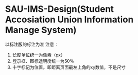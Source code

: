 # SAU-IMS-Design(Student Accosiation Union Information Manage System)
以标注版的标注为准
注意：
1. 长度单位统一为像素（px）   
2. 登录框、图标透明度统一为50%   
3. 十字标记为位置，即距离页面最左上角的xy数值，不是尺寸   
